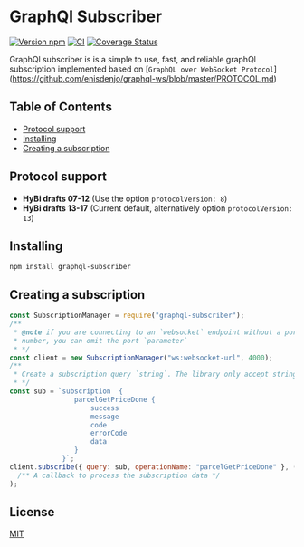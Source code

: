 # GraphQl Subscriber

[![Version npm](https://img.shields.io/npm/v/ws.svg?logo=npm)](https://www.npmjs.com/package/ws)
[![CI](https://img.shields.io/github/workflow/status/websockets/ws/CI/master?label=CI&logo=github)](https://github.com/websockets/ws/actions?query=workflow%3ACI+branch%3Amaster)
[![Coverage Status](https://img.shields.io/coveralls/websockets/ws/master.svg?logo=coveralls)](https://coveralls.io/github/websockets/ws)

GraphQl subscriber is is a simple to use, fast, and reliable graphQl subscription implemented based on [`GraphQL over WebSocket Protocol`] (https://github.com/enisdenjo/graphql-ws/blob/master/PROTOCOL.md)

## Table of Contents

- [Protocol support](#protocol-support)
- [Installing](#installing)
- [Creating a subscription](#installing)

## Protocol support

- **HyBi drafts 07-12** (Use the option `protocolVersion: 8`)
- **HyBi drafts 13-17** (Current default, alternatively option
  `protocolVersion: 13`)

## Installing

```
npm install graphql-subscriber
```

## Creating a subscription

```js
const SubscriptionManager = require("graphql-subscriber");
/**
 * @note if you are connecting to an `websocket` endpoint without a port
 * number, you can omit the port `parameter`
 * */
const client = new SubscriptionManager("ws:websocket-url", 4000);
/**
 * Create a subscription query `string`. The library only accept string at the moment
 * */
const sub = `subscription  {
                parcelGetPriceDone {
                    success
                    message
                    code
                    errorCode
                    data
                }
             }`;
client.subscribe({ query: sub, operationName: "parcelGetPriceDone" }, (data) =>
  /** A callback to process the subscription data */
);
```

## License

[MIT](LICENSE)
